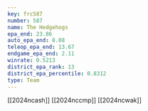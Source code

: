 ```yaml
---
key: frc587
number: 587
name: The Hedgehogs
epa_end: 23.86
auto_epa_end: 8.08
teleop_epa_end: 13.67
endgame_epa_end: 2.11
winrate: 0.5213
district_epa_rank: 13
district_epa_percentile: 0.8312
type: Team
---
```

[[2024ncash]]
[[2024nccmp]]
[[2024ncwak]]
